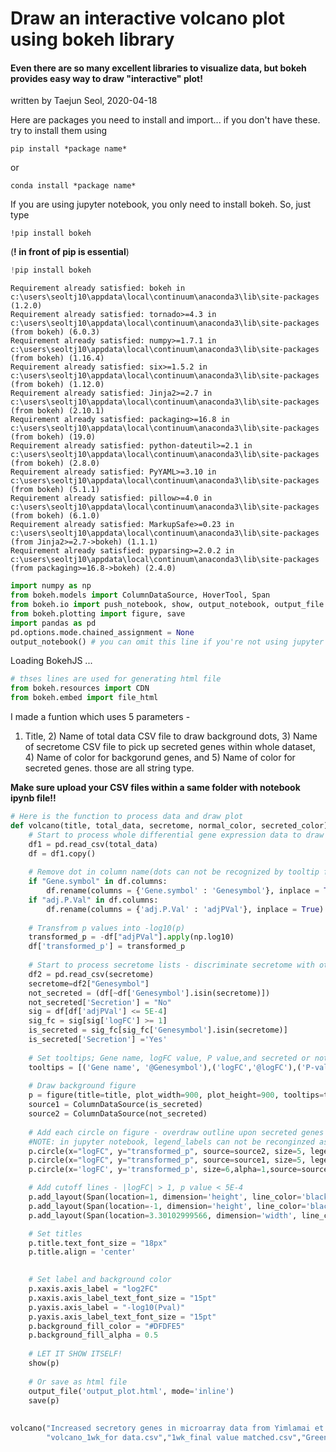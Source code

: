 # Draw an interactive volcano plot using bokeh library


#### Even there are so many excellent libraries to visualize data, but bokeh provides easy way to draw **"interactive"** plot!

written by Taejun Seol, 2020-04-18

Here are packages you need to install and import... if you don't have these. try to install them using 

    pip install *package name*

or

    conda install *package name*

If you are using jupyter notebook, you only need to install bokeh. So, just type

    !pip install bokeh

(**! in front of pip is essential**)


```python
!pip install bokeh
```

    Requirement already satisfied: bokeh in c:\users\seoltj10\appdata\local\continuum\anaconda3\lib\site-packages (1.2.0)
    Requirement already satisfied: tornado>=4.3 in c:\users\seoltj10\appdata\local\continuum\anaconda3\lib\site-packages (from bokeh) (6.0.3)
    Requirement already satisfied: numpy>=1.7.1 in c:\users\seoltj10\appdata\local\continuum\anaconda3\lib\site-packages (from bokeh) (1.16.4)
    Requirement already satisfied: six>=1.5.2 in c:\users\seoltj10\appdata\local\continuum\anaconda3\lib\site-packages (from bokeh) (1.12.0)
    Requirement already satisfied: Jinja2>=2.7 in c:\users\seoltj10\appdata\local\continuum\anaconda3\lib\site-packages (from bokeh) (2.10.1)
    Requirement already satisfied: packaging>=16.8 in c:\users\seoltj10\appdata\local\continuum\anaconda3\lib\site-packages (from bokeh) (19.0)
    Requirement already satisfied: python-dateutil>=2.1 in c:\users\seoltj10\appdata\local\continuum\anaconda3\lib\site-packages (from bokeh) (2.8.0)
    Requirement already satisfied: PyYAML>=3.10 in c:\users\seoltj10\appdata\local\continuum\anaconda3\lib\site-packages (from bokeh) (5.1.1)
    Requirement already satisfied: pillow>=4.0 in c:\users\seoltj10\appdata\local\continuum\anaconda3\lib\site-packages (from bokeh) (6.1.0)
    Requirement already satisfied: MarkupSafe>=0.23 in c:\users\seoltj10\appdata\local\continuum\anaconda3\lib\site-packages (from Jinja2>=2.7->bokeh) (1.1.1)
    Requirement already satisfied: pyparsing>=2.0.2 in c:\users\seoltj10\appdata\local\continuum\anaconda3\lib\site-packages (from packaging>=16.8->bokeh) (2.4.0)
    


```python
import numpy as np
from bokeh.models import ColumnDataSource, HoverTool, Span
from bokeh.io import push_notebook, show, output_notebook, output_file
from bokeh.plotting import figure, save
import pandas as pd
pd.options.mode.chained_assignment = None
output_notebook() # you can omit this line if you're not using jupyter notebook
```



<div class="bk-root">
    <a href="https://bokeh.pydata.org" target="_blank" class="bk-logo bk-logo-small bk-logo-notebook"></a>
    <span id="1001">Loading BokehJS ...</span>
</div>





```python
# thses lines are used for generating html file
from bokeh.resources import CDN
from bokeh.embed import file_html
```

 I made a funtion which uses 5 parameters - 

1) Title, 2) Name of total data CSV file to draw background dots, 3) Name of secretome CSV file to pick up secreted genes within whole dataset, 4) Name of color for backgorund genes, and 5) Name of color for secreted genes. those are all string type.

**Make sure upload your CSV files within a same folder with notebook ipynb file!!**


```python
# Here is the function to process data and draw plot
def volcano(title, total_data, secretome, normal_color, secreted_color):
    # Start to process whole differential gene expression data to draw plot
    df1 = pd.read_csv(total_data)
    df = df1.copy()
    
    # Remove dot in column name(dots can not be recognized by tooltip functions)
    if "Gene.symbol" in df.columns:
        df.rename(columns = {'Gene.symbol' : 'Genesymbol'}, inplace = True)
    if "adj.P.Val" in df.columns:
        df.rename(columns = {'adj.P.Val' : 'adjPVal'}, inplace = True)
    
    # Transfrom p values into -log10(p)                        
    transformed_p = -df["adjPVal"].apply(np.log10)
    df['transformed_p'] = transformed_p
    
    # Start to process secretome lists - discriminate secretome with others                   
    df2 = pd.read_csv(secretome)
    secretome=df2["Genesymbol"]                   
    not_secreted = (df[~df['Genesymbol'].isin(secretome)])
    not_secreted['Secretion'] = "No"
    sig = df[df['adjPVal'] <= 5E-4]
    sig_fc = sig[sig['logFC'] >= 1]
    is_secreted = sig_fc[sig_fc['Genesymbol'].isin(secretome)]
    is_secreted['Secretion'] ='Yes'
    
    # Set tooltips; Gene name, logFC value, P value,and secreted or not.                         
    tooltips = [('Gene name', '@Genesymbol'),('logFC','@logFC'),('P-value','@adjPVal'),('Secretion?','@Secretion')]
    
    # Draw background figure                        
    p = figure(title=title, plot_width=900, plot_height=900, tooltips=tooltips)
    source1 = ColumnDataSource(is_secreted)
    source2 = ColumnDataSource(not_secreted)
    
    # Add each circle on figure - overdraw outline upon secreted genes
    #NOTE: in jupyter notebook, legend_labels can not be reconginzed as correc attribute, use legend instead.
    p.circle(x="logFC", y="transformed_p", source=source2, size=5, legend="Not secreted", color=normal_color, alpha=0.5)
    p.circle(x="logFC", y="transformed_p", source=source1, size=5, legend='Secreted', color=secreted_color, alpha=0.8)
    p.circle(x='logFC', y='transformed_p', size=6,alpha=1,source=source1, legend='Secreted', color='black', fill_color=None, name='outlines')

    # Add cutoff lines - |logFC| > 1, p value < 5E-4
    p.add_layout(Span(location=1, dimension='height', line_color='black', line_dash='dashed', line_width=1.5))
    p.add_layout(Span(location=-1, dimension='height', line_color='black', line_dash='dashed', line_width=1.5))
    p.add_layout(Span(location=3.30102999566, dimension='width', line_color='black', line_dash='dashed', line_width=1.5))

    # Set titles
    p.title.text_font_size = "18px"
    p.title.align = 'center'

    
    # Set label and background color
    p.xaxis.axis_label = "log2FC"
    p.xaxis.axis_label_text_font_size = "15pt"
    p.yaxis.axis_label = "-log10(Pval)"
    p.yaxis.axis_label_text_font_size = "15pt"
    p.background_fill_color = "#DFDFE5"
    p.background_fill_alpha = 0.5
    
    # LET IT SHOW ITSELF!                         
    show(p)
    
    # Or save as html file
    output_file('output_plot.html', mode='inline')
    save(p)
    
    
volcano("Increased secretory genes in microarray data from Yimlamai et al. (2009), Cell",
        "volcano_1wk_for data.csv","1wk_final value matched.csv","Green","Red")
```








<div class="bk-root" id="173eaf8c-d4d8-4c72-a70a-ccd76f46cb72" data-root-id="3388"></div>






```python

```
